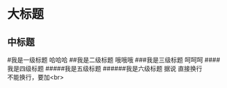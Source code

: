 大标题
=======
中标题
-------
#我是一级标题
    哈哈哈
##我是二级标题
    哦哦哦
###我是三级标题
呵呵呵
####我是四级标题
#####我是五级标题
######我是六级标题
据说
直接换行<br>
不能换行，要加\<br>

